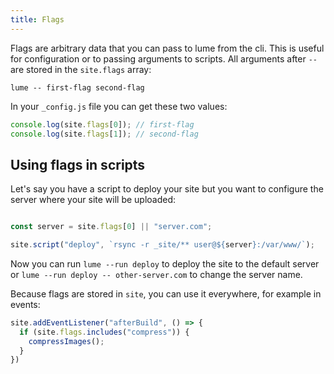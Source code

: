 ```yaml
---
title: Flags
---
```


Flags are arbitrary data that you can pass to lume from the cli. This is useful for configuration or to passing arguments to scripts.
All arguments after `--` are stored in the `site.flags` array:

```
lume -- first-flag second-flag
```

In your `_config.js` file you can get these two values:

```js
console.log(site.flags[0]); // first-flag
console.log(site.flags[1]); // second-flag
```

## Using flags in scripts

Let's say you have a script to deploy your site but you want to configure the server where your site will be uploaded:

```js

const server = site.flags[0] || "server.com";

site.script("deploy", `rsync -r _site/** user@${server}:/var/www/`);
```

Now you can run `lume --run deploy` to deploy the site to the default server or `lume --run deploy -- other-server.com` to change the server name.

Because flags are stored in `site`, you can use it everywhere, for example in events:

```js
site.addEventListener("afterBuild", () => {
  if (site.flags.includes("compress")) {
    compressImages();
  }
})
```